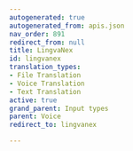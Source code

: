 ```yaml
---
autogenerated: true
autogenerated_from: apis.json
nav_order: 891
redirect_from: null
title: LingvaNex
id: lingvanex
translation_types:
- File Translation
- Voice Translation
- Text Translation
active: true
grand_parent: Input types
parent: Voice
redirect_to: lingvanex

---
```


